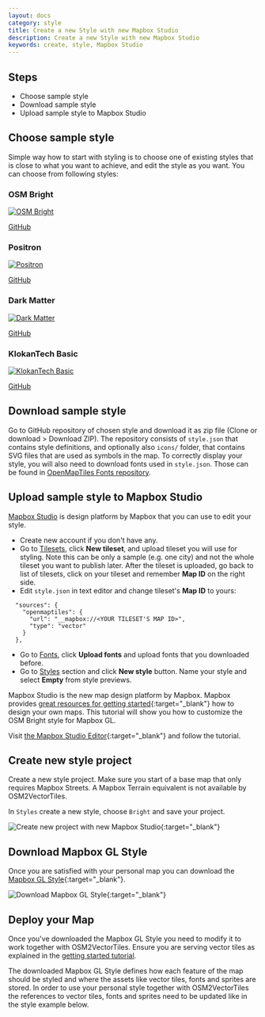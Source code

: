 ```yaml
---
layout: docs
category: style
title: Create a new Style with new Mapbox Studio 
description: Create a new Style with new Mapbox Studio 
keywords: create, style, Mapbox Studio 
---
```


## Steps
- Choose sample style
- Download sample style
- Upload sample style to Mapbox Studio



## Choose sample style
Simple way how to start with styling is to choose one of existing styles that is close to what you want to achieve, and edit the style as you want. You can choose from following styles:

### OSM Bright
[![OSM Bright](https://api.mapbox.com/styles/v1/openmaptiles/ciw6czz2n00242kmg6hw20box/static/8.540587,47.370555,14.08,0.00,0.00/300x200?access_token=pk.eyJ1Ijoib3Blbm1hcHRpbGVzIiwiYSI6ImNpdnY3eTJxZzAwMGMyb3BpdWJmajcxNzcifQ.hP1BxcxldIhakMcPSJLQ1Q)](https://openmaptiles.github.io/osm-bright-gl-style/#13.27/47.3704/8.5480)

[GitHub](https://github.com/openmaptiles/osm-bright-gl-style)

### Positron
[![Positron](https://api.mapbox.com/styles/v1/openmaptiles/ciwf3o3u2008z2pmq7pmvm6xq/static/8.540587,47.370555,14.08,0.00,0.00/300x200?access_token=pk.eyJ1Ijoib3Blbm1hcHRpbGVzIiwiYSI6ImNpdnY3eTJxZzAwMGMyb3BpdWJmajcxNzcifQ.hP1BxcxldIhakMcPSJLQ1Q)](https://openmaptiles.github.io/positron-gl-style/#13.27/47.3704/8.5480)

[GitHub](https://github.com/openmaptiles/positron-gl-style)

### Dark Matter
[![Dark Matter](https://api.mapbox.com/styles/v1/openmaptiles/ciwf4jmfe00882qmzvu5vh0zx/static/8.540587,47.370555,14.08,0.00,0.00/300x200?access_token=pk.eyJ1Ijoib3Blbm1hcHRpbGVzIiwiYSI6ImNpdnY3eTJxZzAwMGMyb3BpdWJmajcxNzcifQ.hP1BxcxldIhakMcPSJLQ1Q)](https://openmaptiles.github.io/dark-matter-gl-style/#13.27/47.3704/8.5480)

[GitHub](https://github.com/openmaptiles/dark-matter-gl-style)

### KlokanTech Basic
[![KlokanTech Basic](https://api.mapbox.com/styles/v1/openmaptiles/ciwf4zbsv007y2pmt2rspc1dc/static/8.540587,47.370555,14.08,0.00,0.00/300x200?access_token=pk.eyJ1Ijoib3Blbm1hcHRpbGVzIiwiYSI6ImNpdnY3eTJxZzAwMGMyb3BpdWJmajcxNzcifQ.hP1BxcxldIhakMcPSJLQ1Q)](https://openmaptiles.github.io/klokantech-basic-gl-style/#13.27/47.3704/8.5480)

[GitHub](https://github.com/openmaptiles/klokantech-basic-gl-style)

## Download sample style
Go to GitHub repository of chosen style and download it as zip file (Clone or download > Download ZIP). The repository consists of `style.json` that contains style definitions, and optionally also `icons/` folder, that contains SVG files that are used as symbols in the map.
To correctly display your style, you will also need to download fonts used in `style.json`. Those can be found in [OpenMapTiles Fonts repository](https://github.com/openmaptiles/fonts).

## Upload sample style to Mapbox Studio
[Mapbox Studio](https://www.mapbox.com/studio/) is design platform by Mapbox that you can use to edit your style.
- Create new account if you don't have any.
- Go to [Tilesets](https://www.mapbox.com/studio/tilesets/), click __New tileset__, and upload tileset you will use for styling. Note this can be only a sample (e.g. one city) and not the whole tileset you want to publish later. After the tileset is uploaded, go back to list of tilesets, click on your tileset and remember __Map ID__ on the right side.
- Edit `style.json` in text editor and change tileset's __Map ID__ to yours:
```
  "sources": {
    "openmaptiles": {
      "url": "__mapbox://<YOUR TILESET'S MAP ID>",
      "type": "vector"
    }
  },
```
- Go to [Fonts](https://www.mapbox.com/studio/styles/fonts/), click __Upload fonts__ and upload fonts that you downloaded before.
- Go to [Styles](https://www.mapbox.com/studio/styles/) section and click __New style__ button. Name your style and select __Empty__ from style previews.


Mapbox Studio is the new map design platform by Mapbox.
Mapbox provides [great resources for getting started](https://www.mapbox.com/help/getting-started-mapbox-studio-1/){:target="_blank"} how to design your own maps.
This tutorial will show you how to customize the OSM Bright style for Mapbox GL.

Visit [the Mapbox Studio Editor](https://www.mapbox.com/studio/){:target="_blank"} and follow the tutorial.

## Create new style project

Create a new style project. Make sure you start of a base map that only requires Mapbox Streets.
A Mapbox Terrain equivalent is not available by OSM2VectorTiles.

In `Styles` create a new style, choose `Bright` and save your project.

![Create new project with new Mapbox Studio](/media/mapbox_studio_create_style.gif){:target="_blank"}

## Download Mapbox GL Style

Once you are satisfied with your personal map you can download the
[Mapbox GL Style](https://www.mapbox.com/mapbox-gl-style-spec/){:target="_blank"}.

![Download Mapbox GL Style](/media/download_mapbox_gl_style_json.png){:target="_blank"}

## Deploy your Map

Once you've downloaded the Mapbox GL Style you need to modify it
to work together with OSM2VectorTiles. Ensure you are serving vector tiles as explained in the [getting started tutorial](/docs/getting-started/).

The downloaded Mapbox GL Style defines how each feature of the map should be styled and where the assets like vector tiles, fonts and sprites are stored. In order to use your personal style together with OSM2VectorTiles the references to vector tiles, fonts and sprites need to be updated like in the style example below.

<script src="https://gist.github.com/manuelroth/d67f1ae67dddbb659ff17a7bb854096d.js"></script>

